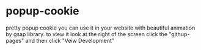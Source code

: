 # popup-cookie
pretty popup cookie you can use it in your website with beautiful animation by gsap library.
to view it look at the right of the screen click the "githup-pages" and then click "Veiw Development"
